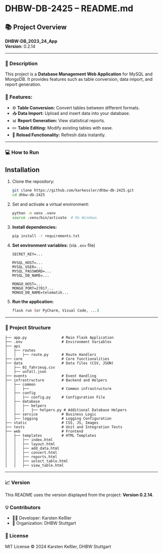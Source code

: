 # DHBW-DB-2425 – README.md

## 📚 Project Overview  
**DHBW-DB_2023_24_App**  
**Version:** 0.2.14  

---
### 📝 Description
This project is a **Database Management Web Application** for MySQL and MongoDB. It provides features such as table conversion, data import, and report generation.

### 🚀 Features:
- ⚙️ **Table Conversion:** Convert tables between different formats.
- 📥 **Data Import:** Upload and insert data into your database.
- 📊 **Report Generation:** View statistical reports.
- ✏️ **Table Editing:** Modify existing tables with ease.
- 🔄 **Reload Functionality:** Refresh data instantly.

---
### 💻 How to Run

## Installation

1. Clone the repository:
   ```sh
   git clone https://github.com/karkessler/dhbw-db-2425.git
   cd dhbw-db-2425

2. Set and activate a virtual environment:
   ```sh
   python -m venv .venv
   source .venv/bin/activate  # On Windows 

3. **Install dependencies:**  
   ```bash
   pip install -r requirements.txt
   ```
   
2. **Set environment variables:** (via `.env` file)
   ```env
   SECRET_KEY=...

   MYSQL_HOST=...
   MYSQL_USER=...
   MYSQL_PASSWORD=...
   MYSQL_DB_NAME=...

   MONGO_HOST=...
   MONGO_PORT=27017...
   MONGO_DB_NAME=telematik...
   
   ```
3. **Run the application:**  
   ```bash
   flask run (or PyCharm, Visual Code, ...)
   ```

---
### 📂 Project Structure
```
├── app.py                # Main Flask Application
├── .env                  # Environment Variables
├── api
│   ├── routes
│   │   ├── route.py      # Route Handlers
├── core                  # Core functionalities
├── data                  # Data files (CSV, JSON)
│   ├── 01_fahrzeug.csv
│   ├── unfall.json
├── events                # Event Handling
├── infrastructure        # Backend and Helpers
│   ├── common
│   │   ├──               # Common infrastructure
│   ├── config
│   │   ├── config.py     # Configuration File
│   ├── database
│   │   ├── helpers
│   │   │   ├── helpers.py # Additional Database Helpers
│   ├── service           # Business Logic
│   ├── logging           # Logging Configuration
├── static                # CSS, JS, Images
├── tests                 # Unit and Integration Tests
├── web                   # Frontend
│   ├── templates         # HTML Templates
│   │   ├── index.html
│   │   ├── layout.html
│   │   ├── add_data.html
│   │   ├── convert.html
│   │   ├── reports.html
│   │   ├── select_table.html
│   │   ├── view_table.html

```

---
### 📈 Version
This README uses the version displayed from the project: **Version 0.2.14**.

### 💡 Contributors
- 🧑‍💻 Developer: Karsten Keßler
- 🏫 Organization: DHBW Stuttgart

### 📜 License
MIT License © 2024 Karsten Keßler, DHBW Stuttgart


